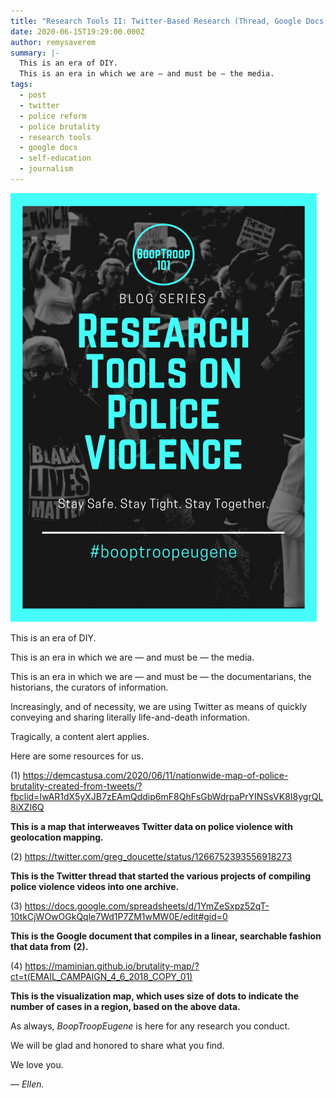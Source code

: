 ```yaml
---
title: "Research Tools II: Twitter-Based Research (Thread, Google Docs, Maps)"
date: 2020-06-15T19:29:00.000Z
author: remysaverem
summary: |-
  This is an era of DIY.
  This is an era in which we are — and must be — the media.
tags:
  - post
  - twitter
  - police reform
  - police brutality
  - research tools
  - google docs
  - self-education
  - journalism
---
```

![research tools on police violence](/static/img/copy-of-yellow-black-and-white-photo-job-vacancy-announcement-1-.png)

This is an era of DIY.

This is an era in which we are — and must be — the media.

This is an era in which we are — and must be — the documentarians, the historians, the curators of information.

Increasingly, and of necessity, we are using Twitter as means of quickly conveying and sharing literally life-and-death information.

Tragically, a content alert applies.

Here are some resources for us.

(1) <https://demcastusa.com/2020/06/11/nationwide-map-of-police-brutality-created-from-tweets/?fbclid=IwAR1dX5yXJB7zEAmQddip6mF8QhFsGbWdrpaPrYINSsVK8I8ygrQL8iXZI6Q>

**This is a map that interweaves Twitter data on police violence with geolocation mapping.**

(2) <https://twitter.com/greg_doucette/status/1266752393556918273>

**This is the Twitter thread that started the various projects of compiling police violence videos into one archive.**

(3) <https://docs.google.com/spreadsheets/d/1YmZeSxpz52qT-10tkCjWOwOGkQqle7Wd1P7ZM1wMW0E/edit#gid=0>

**This is the Google document that compiles in a linear, searchable fashion that data from** **(2).**

(4) <https://maminian.github.io/brutality-map/?ct=t(EMAIL_CAMPAIGN_4_6_2018_COPY_01)>

**This is the visualization map, which uses size of dots to indicate the number of cases in a region, based on the above data.**

As always, *BoopTroopEugene* is here for any research you conduct.

We will be glad and honored to share what you find.

We love you.

— *Ellen.*

<!--EndFragment-->
